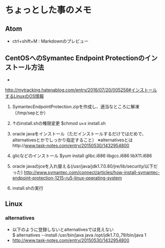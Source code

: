 # ちょっとした事のメモ

## Atom

- ctrl+shift+M : Markdownのプレビュー

## CentOSへのSymantec Endpoint Protectionのインストール方法
-
http://mytracking.hatenablog.com/entry/2016/07/20/005256#インストールするLinuxのOS情報


1. SymantecEndpointProtection.zipを作成し、適当なところに解凍（/tmp/sepとか）

1. ↑のinstall.shの権限変更
$chmod u+x install.sh

1. oracle javaをインストール（ただインストールするだけではだめで、alternativesとかでしっかり指定すること）
※alternativesとはhttp://www.task-notes.com/entry/20150530/1432954800

1. glicなどのインストール
 $yum install glibc.i686 libgcc.i686 libX11.i686

1. oracle javaのjceを入れ替える(/usr/java/jdk1.7.0.80/jre/lib/security/以下だった)
http://www.symantec.com/connect/articles/how-install-symantec-endpoint-protection-1215-ru5-linux-operating-system

1. install.shの実行

## Linux

### alternatives
- 以下のように登録しないとalternativesでは見えない  
$ alternatives --install /usr/bin/java java /opt/jdk1.7.0_79/bin/java 1
- http://www.task-notes.com/entry/20150530/1432954800
